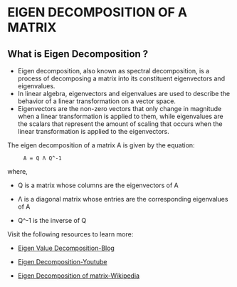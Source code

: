 # **EIGEN DECOMPOSITION OF A MATRIX**

## **What is Eigen Decomposition ?**
- Eigen decomposition, also known as spectral decomposition, is a process of decomposing a matrix into its constituent eigenvectors and eigenvalues.
- In linear algebra, eigenvectors and eigenvalues are used to describe the behavior of a linear transformation on a vector space. 
- Eigenvectors are the non-zero vectors that only change in magnitude when a linear transformation is applied to them, while eigenvalues are the scalars that represent the amount of scaling that occurs when the linear transformation is applied to the eigenvectors.

The eigen decomposition of a matrix A is given by the equation:

         A = Q Λ Q^-1

where,
  
 - Q is a matrix whose columns are the eigenvectors of A
  
 - Λ is a diagonal matrix whose entries are the corresponding eigenvalues of A
  
 - Q^-1 is the inverse of Q

Visit the following resources to learn more:

- [Eigen Value Decomposition-Blog](https://sakshihmss.medium.com/eigen-value-decomposition-9d31f17a70fc)

- [Eigen Decomposition-Youtube](https://www.youtube.com/watch?v=KTKAp9Q3yWg)

- [Eigen Decomposition of matrix-Wikipedia](https://en.wikipedia.org/wiki/Eigendecomposition_of_a_matrix#:~:text=In%20linear%20algebra%2C%20eigendecomposition%20is,be%20factorized%20in%20this%20way.)



